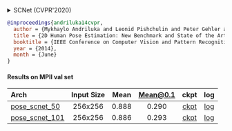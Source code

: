 <!-- [ALGORITHM] -->

<details>
<summary>SCNet (CVPR'2020)</summary>

```bibtex
@inproceedings{liu2020improving,
  title={Improving Convolutional Networks with Self-Calibrated Convolutions},
  author={Liu, Jiang-Jiang and Hou, Qibin and Cheng, Ming-Ming and Wang, Changhu and Feng, Jiashi},
  booktitle={Proceedings of the IEEE/CVF Conference on Computer Vision and Pattern Recognition},
  pages={10096--10105},
  year={2020}
}
```

</details>

<!-- [DATASET] -->

```bibtex
@inproceedings{andriluka14cvpr,
  author = {Mykhaylo Andriluka and Leonid Pishchulin and Peter Gehler and Schiele, Bernt},
  title = {2D Human Pose Estimation: New Benchmark and State of the Art Analysis},
  booktitle = {IEEE Conference on Computer Vision and Pattern Recognition (CVPR)},
  year = {2014},
  month = {June}
}
```

#### Results on MPII val set

| Arch  | Input Size | Mean | Mean@0.1   | ckpt    | log     |
| :--- | :--------: | :------: | :------: |:------: |:------: |
| [pose_scnet_50](/configs/body/2d_kpt_sview_rgb_img/topdown_heatmap/mpii/scnet50_mpii_256x256.py) | 256x256 | 0.888 | 0.290 | [ckpt](https://download.openmmlab.com/mmpose/top_down/scnet/scnet50_mpii_256x256-a54b6af5_20200812.pth) | [log](https://download.openmmlab.com/mmpose/top_down/scnet/scnet50_mpii_256x256_20200812.log.json) |
| [pose_scnet_101](/configs/body/2d_kpt_sview_rgb_img/topdown_heatmap/mpii/scnet101_mpii_256x256.py) | 256x256 | 0.886 | 0.293 | [ckpt](https://download.openmmlab.com/mmpose/top_down/scnet/scnet101_mpii_256x256-b4c2d184_20200812.pth) | [log](https://download.openmmlab.com/mmpose/top_down/scnet/scnet101_mpii_256x256_20200812.log.json) |
